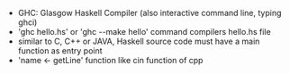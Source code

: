 - GHC: Glasgow Haskell Compiler (also interactive command line, typing ghci)
- 'ghc hello.hs' or 'ghc --make hello' command compilers hello.hs file
- similar to C, C++ or JAVA, Haskell source code must have a main function as entry point
- 'name <- getLine' function like cin function of cpp